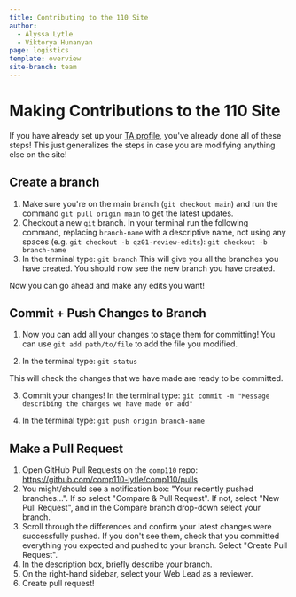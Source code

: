 ```yaml
---
title: Contributing to the 110 Site
author:
  - Alyssa Lytle
  - Viktorya Hunanyan
page: logistics
template: overview
site-branch: team
---
```


# Making Contributions to the 110 Site

If you have already set up your [TA profile](/team/documentation/guides/ta_profile.html), you've already done all of these steps! This just generalizes the steps in case you are modifying anything else on the site!

## Create a branch

1. Make sure you're on the main branch (`git checkout main`) and run the command 
    `git pull origin main` 
to get the latest updates.
2. Checkout a new `git` branch. In your terminal run the following command, replacing `branch-name` with a descriptive name, not using any spaces (e.g. `git checkout -b qz01-review-edits`):
    `git checkout -b branch-name`
3. In the terminal type: 
    `git branch`
This will give you all the branches you have created. You should now see the new branch you have created. 

Now you can go ahead and make any edits you want!

## Commit + Push Changes to Branch

1. Now you can add all your changes to stage them for committing! You can use
    `git add path/to/file` to add the file you modified.

2. In the terminal type: 
    `git status`

This will check the changes that we have made are ready to be committed. 

3. Commit your changes! In the terminal type: 
    `git commit -m "Message describing the changes we have made or add"`

4. In the terminal type: 
    `git push origin branch-name`

## Make a Pull Request

1. Open GitHub Pull Requests on the `comp110` repo: https://github.com/comp110-lytle/comp110/pulls
2. You might/should see a notification box: "Your recently pushed branches...". If so select "Compare & Pull Request". If not, select "New Pull Request", and in the Compare branch drop-down select your branch.
3. Scroll through the differences and confirm your latest changes were successfully pushed. If you don't see them, check that you committed everything you expected and pushed to your branch. Select "Create Pull Request".
4. In the description box, briefly describe your branch.
5. On the right-hand sidebar, select your Web Lead as a reviewer.
6. Create pull request!